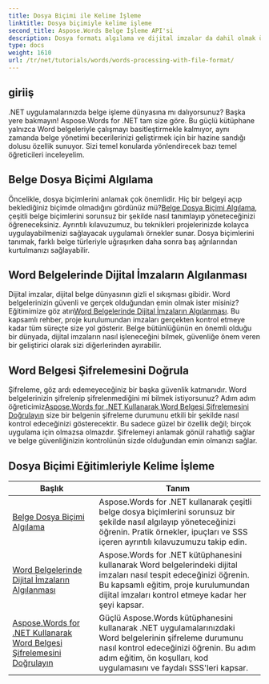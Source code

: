 ```yaml
---
title: Dosya Biçimi ile Kelime İşleme
linktitle: Dosya biçimiyle kelime işleme
second_title: Aspose.Words Belge İşleme API'si
description: Dosya formatı algılama ve dijital imzalar da dahil olmak üzere belge işleme konusundaki kapsamlı eğitimlerimizle Aspose.Words for .NET'in gücünü açığa çıkarın.
type: docs
weight: 1610
url: /tr/net/tutorials/words/words-processing-with-file-format/
---
```

## giriiş

.NET uygulamalarınızda belge işleme dünyasına mı dalıyorsunuz? Başka yere bakmayın! Aspose.Words for .NET tam size göre. Bu güçlü kütüphane yalnızca Word belgeleriyle çalışmayı basitleştirmekle kalmıyor, aynı zamanda belge yönetimi becerilerinizi geliştirmek için bir hazine sandığı dolusu özellik sunuyor. Sizi temel konularda yönlendirecek bazı temel öğreticileri inceleyelim.

## Belge Dosya Biçimi Algılama

 Öncelikle, dosya biçimlerini anlamak çok önemlidir. Hiç bir belgeyi açıp beklediğiniz biçimde olmadığını gördünüz mü?[Belge Dosya Biçimi Algılama](./document-file-format-detection/), çeşitli belge biçimlerini sorunsuz bir şekilde nasıl tanımlayıp yöneteceğinizi öğreneceksiniz. Ayrıntılı kılavuzumuz, bu teknikleri projelerinizde kolayca uygulayabilmenizi sağlayacak uygulamalı örnekler sunar. Dosya biçimlerini tanımak, farklı belge türleriyle uğraşırken daha sonra baş ağrılarından kurtulmanızı sağlayabilir. 

## Word Belgelerinde Dijital İmzaların Algılanması

Dijital imzalar, dijital belge dünyasının gizli el sıkışması gibidir. Word belgelerinizin güvenli ve gerçek olduğundan emin olmak ister misiniz? Eğitimimize göz atın[Word Belgelerinde Dijital İmzaların Algılanması](./detecting-digital-signatures/). Bu kapsamlı rehber, proje kurulumundan imzaları gerçekten kontrol etmeye kadar tüm süreçte size yol gösterir. Belge bütünlüğünün en önemli olduğu bir dünyada, dijital imzaların nasıl işleneceğini bilmek, güvenliğe önem veren bir geliştirici olarak sizi diğerlerinden ayırabilir.

## Word Belgesi Şifrelemesini Doğrula

 Şifreleme, göz ardı edemeyeceğiniz bir başka güvenlik katmanıdır. Word belgelerinizin şifrelenip şifrelenmediğini mi bilmek istiyorsunuz? Adım adım öğreticimiz[Aspose.Words for .NET Kullanarak Word Belgesi Şifrelemesini Doğrulayın](./verify-word-document-encryption/) size bir belgenin şifreleme durumunu etkili bir şekilde nasıl kontrol edeceğinizi gösterecektir. Bu sadece güzel bir özellik değil; birçok uygulama için olmazsa olmazdır. Şifrelemeyi anlamak gönül rahatlığı sağlar ve belge güvenliğinizin kontrolünün sizde olduğundan emin olmanızı sağlar.

 ## Dosya Biçimi Eğitimleriyle Kelime İşleme
| Başlık | Tanım |
| --- | --- |
| [Belge Dosya Biçimi Algılama](./document-file-format-detection/) | Aspose.Words for .NET kullanarak çeşitli belge dosya biçimlerini sorunsuz bir şekilde nasıl algılayıp yöneteceğinizi öğrenin. Pratik örnekler, ipuçları ve SSS içeren ayrıntılı kılavuzumuzu takip edin. |
| [Word Belgelerinde Dijital İmzaların Algılanması](./detecting-digital-signatures/) | Aspose.Words for .NET kütüphanesini kullanarak Word belgelerindeki dijital imzaları nasıl tespit edeceğinizi öğrenin. Bu kapsamlı eğitim, proje kurulumundan dijital imzaları kontrol etmeye kadar her şeyi kapsar. |
| [Aspose.Words for .NET Kullanarak Word Belgesi Şifrelemesini Doğrulayın](./verify-word-document-encryption/) | Güçlü Aspose.Words kütüphanesini kullanarak .NET uygulamalarınızdaki Word belgelerinin şifreleme durumunu nasıl kontrol edeceğinizi öğrenin. Bu adım adım eğitim, ön koşulları, kod uygulamasını ve faydalı SSS'leri kapsar. |